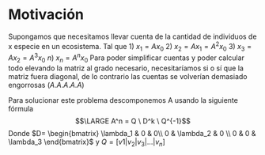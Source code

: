  # Motivación 
 Supongamos que necesitamos llevar cuenta de la cantidad de individuos de x especie en un ecosistema. Tal que
 $1)$ $x_1 = A x_0$
 $2)$ $x_2 = A x_1 = A^2 x_0$
 $3)$ $x_3 = A x_2 = A^3 x_0$
 $n)$ $x_n = A^n x_0$
 Para poder simplificar cuentas y poder calcular todo elevando la matriz al grado necesario, necesitaríamos si o sí que la matriz fuera diagonal, de lo contrario las cuentas se volverían demasiado engorrosas ($A . A . A . A . A$)

Para solucionar este problema descomponemos A usando la siguiente fórmula
$$\LARGE A^n = Q \ D^k \ Q^{-1}$$
Donde  $D= \begin{bmatrix} \lambda_1 & 0 & 0\\ 0 & \lambda_2 & 0 \\ 0 & 0 & \lambda_3 \end{bmatrix}$ y $Q = [v1 | v_2 | v_3 | ...| v_n]$ 
 
 